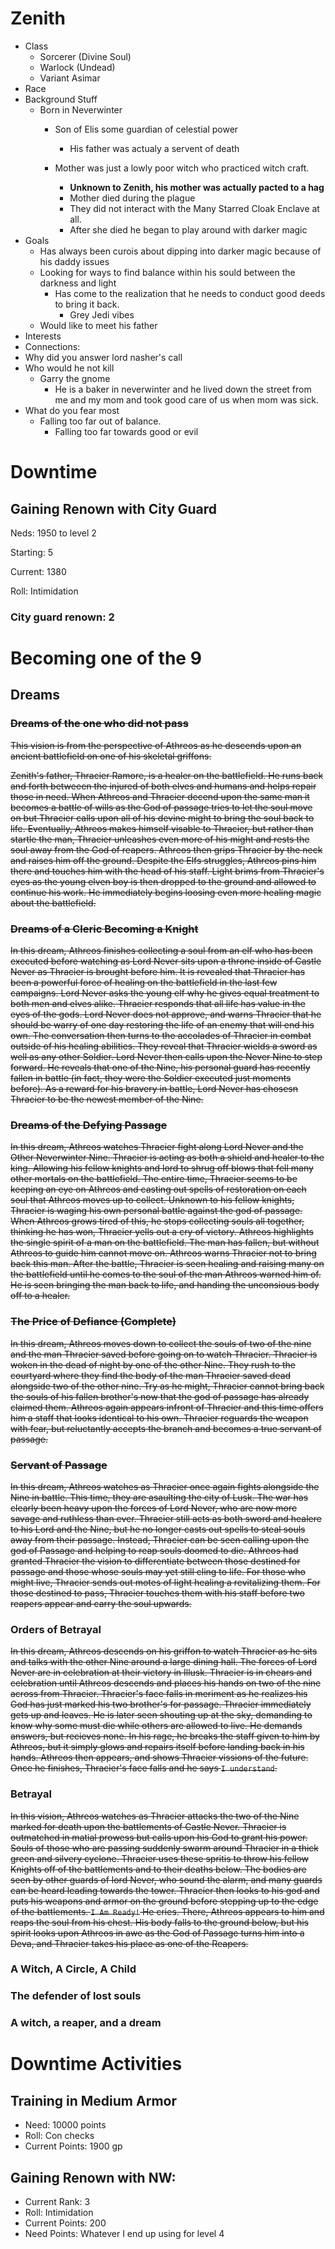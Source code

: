 # Zenith

- Class
  - Sorcerer (Divine Soul)
  - Warlock (Undead)
  - Variant Asimar
- Race
- Background Stuff
  - Born in Neverwinter
    - Son of Elis some guardian of celestial power

      - His father was actualy a servent of death
    - Mother was just a lowly poor witch who practiced witch craft.

      - **Unknown to Zenith, his mother was actually pacted to a hag**
      - Mother died during the plague
      - They did not interact with the Many Starred Cloak Enclave at all.
      - After she died he began to play around with darker magic
- Goals
  - Has always been curois about dipping into darker magic because of his daddy issues
  - Looking for ways to find balance within his sould between the darkness and light
    - Has come to the realization that he needs to conduct good deeds to bring it back.
      - Grey Jedi vibes
  - Would like to meet his father
- Interests
- Connections:
- Why did you answer lord nasher's call
- Who would he not kill
  - Garry the gnome
    - He is a baker in neverwinter and he lived down the street from me and my mom and took good care of us when mom was sick.
- What do you fear most
  - Falling too far out of balance.
    - Falling too far towards good or evil

# Downtime

## Gaining Renown with City Guard

Neds: 1950 to level 2

Starting: 5

Current: 1380

Roll: Intimidation

### City guard renown: 2

# Becoming one of the 9

## Dreams

### ~~Dreams of the one who did not pass~~

~~This vision is from the perspective of Athreos as he descends upon an ancient battlefield on one of his skeletal griffons.~~

~~Zenith's father, Thracier Ramore, is a healer on the battlefield. He runs back and forth betweeen the injured of both elves and humans and helps repair those in need. When Athreos and Thracier decend upon the same man it becomes a battle of wills as the God of passage tries to let the soul move on but Thracier calls upon all of his devine might to bring the soul back to life. Eventually, Athreos makes himself visable to Thracier, but rather than startle the man, Thracier unleashes even more of his might and rests the soul away from the God of reapers. Athreos then grips Thracier by the neck and raises him off the ground. Despite the Elfs struggles, Athreos pins him there and touches him with the head of his staff. Light brims from Thracier's eyes as the young elven boy is then dropped to the ground and allowed to continue his work. He immediately begins loosing even more healing magic about the battlefield.~~

### ~~Dreams of a Cleric Becoming a Knight~~

~~In this dream, Athreos finishes collecting a soul from an elf who has been executed before watching as Lord Never sits upon a throne inside of Castle Never as Thracier is brought before him. It is revealed that Thracier has been a powerful force of healing on the battlefield in the last few campaigns. Lord Never asks the young elf why he gives equal treatment to both men and elves alike. Thracier responds that all life has value in the eyes of the gods. Lord Never does not approve, and warns Thracier that he should be warry of one day restoring the life of an enemy that will end his own. The conversation then turns to the accolades of Thracier in combat outside of his healing abilities. They reveal that Thracier wields a sword as well as any other Soldier. Lord Never then calls upon the Never Nine to step forward. He reveals that one of the Nine, his personal guard has recently fallen in battle (in fact, they were the Soldier executed just moments before). As a reward for his bravery in battle, Lord Never has chosesn Thracier to be the newest member of the Nine.~~

### ~~Dreams of the Defying Passage~~

~~In this dream, Athreos watches Thracier fight along Lord Never and the Other Neverwinter Nine. Thracier is acting as both a shield and healer to the king. Allowing his fellow knights and lord to shrug off blows that fell many other mortals on the battlefield. The entire time, Thracier seems to be keeping an eye on Athreos and casting out spells of restoration on each soul that Athreos moves up to collect. Unknown to his fellow knights, Thracier is waging his own personal battle against the god of passage. When Athreos grows tired of this, he stops collecting souls all together, thinking he has won, Thracier yells out a cry of victory. Athreos highlights the single spirit of a man on the battlefield. The man has fallen, but without Athreos to guide him cannot move on. Athreos warns Thracier not to bring back this man. After the battle, Thracier is seen healing and raising many on the battlefield until he comes to the soul of the man Athreos warned him of. He is seen bringing the man back to life, and handing the unconsious body off to a healer.~~

### ~~The Price of Defiance (Complete)~~

~~In this dream, Athreos moves down to collect the souls of two of the nine and the man Thracier saved before going on to watch Thracier. Thracier is woken in the dead of night by one of the other Nine. They rush to the courtyard where they find the body of the man Thracier saved dead alongside two of the other nine. Try as he might, Thracier cannot bring back the souls of his fallen brother's now that the god of passage has already claimed them. Athreos again appears infront of Thracier and this time offers him a staff that looks identical to his own. Thracier reguards the weapon with fear, but reluctantly accepts the branch and becomes a true servant of passage.~~

### ~~Servant of Passage~~

~~In this dream, Athreos watches as Thracier once again fights alongside the Nine in battle. This time, they are asaulting the city of Lusk. The war has clearly been heavy upon the forces of Lord Never, who are now more savage and ruthless than ever. Thracier still acts as both sword and healere to his Lord and the Nine, but he no longer casts out spells to steal souls away from their passage. Instead, Thracier can be seen calling upon the god of Passage and helping to reap souls doomed to die. Athreos had granted Thracier the vision to differentiate between those destined for passage and those whose souls may yet still cling to life. For those who might live, Thracier sends out motes of light healing a revitalizing them. For those destined to pass, Thracier touches them with his staff before two reapers appear and carry the soul upwards.~~

### Orders of Betrayal

~~In this dream, Athreos descends on his griffon to watch Thracier as he sits and talks with the other Nine around a large dining hall. The forces of Lord Never are in celebration at their victory in Illusk. Thracier is in chears and celebration until Athreos descends and places his hands on two of the nine across from Thracier. Thracier's face falls in meriment as he realizes his God has just marked his two brother's for passage. Thracier immediately gets up and leaves. He is later seen shouting up at the sky, demanding to know why some must die while others are allowed to live. He demands answers, but recieves none. In his rage, he breaks the staff given to him by Athreos, but it simply glows and repairs itself before landing back in his hands. Athreos then appears, and shows Thracier vissions of the future. Once he finishes, Thracier's face falls and he says `I understand`.~~

### Betrayal

~~In this vision, Athreos watches as Thracier attacks the two of the Nine marked for death upon the battlements of Castle Never. Thracier is outmatched in matial prowess but calls upon his God to grant his power. Souls of those who are passing suddenly swarm around Thracier in a thick green and silvery cyclone. Thracier uses these spritis to throw his fellow Knights off of the battlements and to their deaths below. The bodies are seen by other guards of lord Never, who sound the alarm, and many guards can be heard leading towards the tower. Thracier then looks to his god and puts his weapons and armor on the ground before stepping up to the edge of the battlements. `I Am Ready!` He cries.  There, Athreos appears to him and reaps the soul from his chest. His body falls to the ground below, but his spirit looks upon Athreos in awe as the God of Passage turns him into a Deva, and Thracier takes his place as one of the Reapers.~~

### A Witch, A Circle, A Child

### The defender of lost souls

### A witch, a reaper, and a dream

# Downtime Activities

## Training in Medium Armor

- Need: 10000 points
- Roll: Con checks
- Current Points: 1900 gp

## Gaining Renown with NW:

- Current Rank: 3
- Roll: Intimidation
- Current Points: 200
- Need Points: Whatever I end up using for level 4

